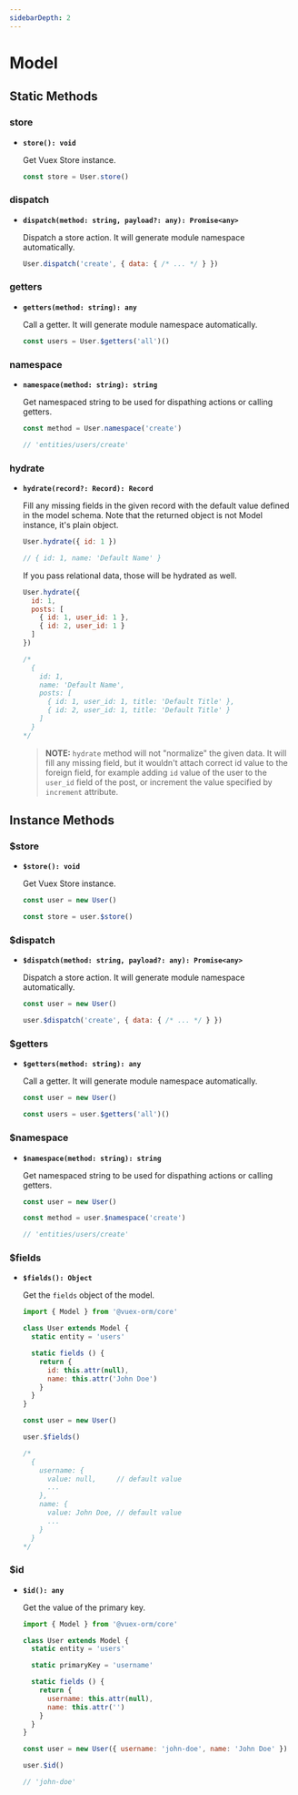 ```yaml
---
sidebarDepth: 2
---
```


# Model

## Static Methods

### store

- **`store(): void`**

  Get Vuex Store instance.

  ```js
  const store = User.store()
  ```

### dispatch

- **`dispatch(method: string, payload?: any): Promise<any>`**

  Dispatch a store action. It will generate module namespace automatically.

  ```js
  User.dispatch('create', { data: { /* ... */ } })
  ```

### getters

- **`getters(method: string): any`**

  Call a getter. It will generate module namespace automatically.

  ```js
  const users = User.$getters('all')()
  ```

### namespace

- **`namespace(method: string): string`**

  Get namespaced string to be used for dispathing actions or calling getters.

  ```js
  const method = User.namespace('create')

  // 'entities/users/create'
  ```

### hydrate

- **`hydrate(record?: Record): Record`**

  Fill any missing fields in the given record with the default value defined in the model schema. Note that the returned object is not Model instance, it's plain object.

  ```js
  User.hydrate({ id: 1 })

  // { id: 1, name: 'Default Name' }
  ```

  If you pass relational data, those will be hydrated as well.

  ```js
  User.hydrate({
    id: 1,
    posts: [
      { id: 1, user_id: 1 },
      { id: 2, user_id: 1 }
    ]
  })

  /*
    {
      id: 1,
      name: 'Default Name',
      posts: [
        { id: 1, user_id: 1, title: 'Default Title' },
        { id: 2, user_id: 1, title: 'Default Title' }
      ]
    }
  */
  ```

  > **NOTE:** `hydrate` method will not "normalize" the given data. It will fill any missing field, but it wouldn't attach correct id value to the foreign field, for example adding `id` value of the user to the `user_id` field of the post, or increment the value specified by `increment` attribute.

## Instance Methods

### $store

- **`$store(): void`**

  Get Vuex Store instance.

  ```js
  const user = new User()

  const store = user.$store()
  ```

### $dispatch

- **`$dispatch(method: string, payload?: any): Promise<any>`**

  Dispatch a store action. It will generate module namespace automatically.

  ```js
  const user = new User()

  user.$dispatch('create', { data: { /* ... */ } })
  ```

### $getters

- **`$getters(method: string): any`**

  Call a getter. It will generate module namespace automatically.

  ```js
  const user = new User()

  const users = user.$getters('all')()
  ```

### $namespace

- **`$namespace(method: string): string`**

  Get namespaced string to be used for dispathing actions or calling getters.

  ```js
  const user = new User()

  const method = user.$namespace('create')

  // 'entities/users/create'
  ```

### $fields

- **`$fields(): Object`**

  Get the `fields` object of the model.

  ```js
  import { Model } from '@vuex-orm/core'

  class User extends Model {
    static entity = 'users'

    static fields () {
      return {
        id: this.attr(null),
        name: this.attr('John Doe')
      }
    }
  }

  const user = new User()

  user.$fields()

  /*
    {
      username: {
        value: null,     // default value
        ...
      },
      name: {
        value: John Doe, // default value
        ...
      }
    }
  */
  ```

### $id

- **`$id(): any`**

  Get the value of the primary key.

  ```js
  import { Model } from '@vuex-orm/core'

  class User extends Model {
    static entity = 'users'

    static primaryKey = 'username'

    static fields () {
      return {
        username: this.attr(null),
        name: this.attr('')
      }
    }
  }

  const user = new User({ username: 'john-doe', name: 'John Doe' })

  user.$id()

  // 'john-doe'
  ```

